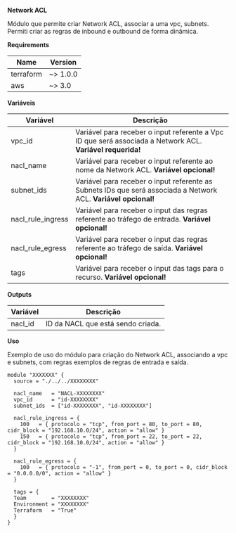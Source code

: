 **Network ACL**

Módulo que permite criar Network ACL, associar a uma vpc, subnets. Permiti criar as regras de inbound e outbound de forma dinâmica.


**Requirements**

| Name | Version |
| ------ | ------ |
| terraform | ~> 1.0.0 |
| aws | ~> 3.0 | 


**Variáveis**

| Variável | Descrição |
| ------ | ------ |
| vpc_id | Variável para receber o input referente a Vpc ID que será associada a Network ACL. **Variável requerida!** |
| nacl_name | Variável para receber o input referente ao nome da Network ACL. **Variável opcional!** |
| subnet_ids | Variável para receber o input referente as Subnets IDs que será associada a Network ACL. **Variável opcional!** |
| nacl_rule_ingress | Variável para receber o input das regras referente ao tráfego de entrada. **Variável opcional!** |
| nacl_rule_egress | Variável para receber o input das regras referente ao tráfego de saída. **Variável opcional!** |
| tags | Variável para receber o input das tags para o recurso. **Variável opcional!** |


**Outputs**

| Variável | Descrição |
| ------ | ------ |
| nacl_id | ID da NACL que está sendo criada. |


**Uso**

Exemplo de uso do módulo para criação do Network ACL, associando a vpc e subnets, com regras exemplos de regras de entrada e saída.

```
module "XXXXXXX" {
  source = "./../../XXXXXXXX"

  nacl_name   = "NACL-XXXXXXXX"
  vpc_id      = "id-XXXXXXXX"
  subnet_ids  = ["id-XXXXXXXX", "id-XXXXXXXX"]

  nacl_rule_ingress = {
    100   = { protocolo = "tcp", from_port = 80, to_port = 80, cidr_block = "192.168.10.0/24", action = "allow" }
    150   = { protocolo = "tcp", from_port = 22, to_port = 22, cidr_block = "192.168.10.0/24", action = "allow" }
  }

  nacl_rule_egress = {
    100   = { protocolo = "-1", from_port = 0, to_port = 0, cidr_block = "0.0.0.0/0", action = "allow" }
  }

  tags = {
  Team        = "XXXXXXXX"
  Environment = "XXXXXXXX"
  Terraform   = "True"
  }
}
```